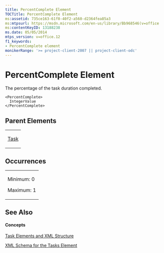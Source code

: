 ```yaml
---
title: PercentComplete Element
TOCTitle: PercentComplete Element
ms:assetid: 735ce163-61f0-40f2-a560-d2364fea85a3
ms:mtpsurl: https://msdn.microsoft.com/en-us/library/Bb968546(v=office.12)
ms:contentKeyID: 13188238
ms.date: 05/05/2014
mtps_version: v=office.12
f1_keywords:
- PercentComplete element
monikerRange: '>= project-client-2007 || project-client-odc'
---
```


# PercentComplete Element




The percentage of the task duration completed.

    <PercentComplete>
      IntegerValue
    </PercentComplete>

## Parent Elements

<table>
<colgroup>
<col style="width: 100%" />
</colgroup>
<tbody>
<tr class="odd">
<td><p><a href="bb968487(v=office.12).md">Task</a></p></td>
</tr>
</tbody>
</table>

## Occurrences

<table>
<colgroup>
<col style="width: 100%" />
</colgroup>
<tbody>
<tr class="odd">
<td><p>Minimum: 0</p>
<p>Maximum: 1</p></td>
</tr>
</tbody>
</table>

## See Also

#### Concepts

[Task Elements and XML Structure](task-elements-and-xml-structure.md)

[XML Schema for the Tasks Element](xml-schema-for-the-tasks-element.md)

